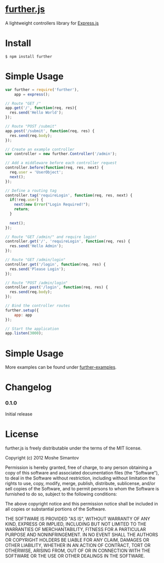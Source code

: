 [further.js](https://npmjs.org/package/further)
==========

A lightweight controllers library for [Express.js](http://expressjs.com/)


Install
=======

	$ npm install further


Simple Usage
=====

```js
var further = require('further'),
	app = express();

// Route "GET /"
app.get('/', function(req, res){
  res.send('Hello World');
});

// Route "POST /submit"
app.post('/submit', function(req, res) {
  res.send(req.body);
});

// Create an example controller
var controller = new further.Controller('/admin');

// Add a middleware before each controller request
controller.before(function(req, res, next) {
  req.user = 'UserObject';
  next();
});

// Define a routing tag
controller.tag('requireLogin', function(req, res, next) {
  if(!req.user) {
    next(new Error("Login Required!");
    return;
  }
  
  next();
});

// Route "GET /admin/" and require login!
controller.get('/', 'requireLogin', function(req, res) {
  res.send('Hello Admin');
});

// Route "GET /admin/login"
controller.get('/login', function(req, res) {
  res.send('Please Login');
});

// Route "POST /admin/login"
controller.post('/login', function(req, res) {
  res.send(req.body);
});

// Bind the controller routes
further.setup({
	app: app
});

// Start the application
app.listen(3000);
```


Simple Usage
=====

More examples can be found under [further-examples](https://github.com/DevelopmentIL/further-examples).


Changelog
=========

### 0.1.0

Initial release


License
=======

further.js is freely distributable under the terms of the MIT license.

Copyright (c) 2012 Moshe Simantov

Permission is hereby granted, free of charge, to any person obtaining a copy of this software and associated documentation
files (the "Software"), to deal in the Software without restriction, including without limitation the rights to use,
copy, modify, merge, publish, distribute, sublicense, and/or sell copies of the Software, and to permit persons to whom the Software is furnished to do so, subject to the following conditions:

The above copyright notice and this permission notice shall be included in all copies or substantial portions of the Software.

THE SOFTWARE IS PROVIDED "AS IS", WITHOUT WARRANTY OF ANY KIND, EXPRESS OR IMPLIED, INCLUDING BUT NOT LIMITED TO THE WARRANTIES OF MERCHANTABILITY, FITNESS FOR A PARTICULAR PURPOSE AND NONINFRINGEMENT. IN NO EVENT SHALL THE AUTHORS OR COPYRIGHT HOLDERS BE LIABLE FOR ANY CLAIM, DAMAGES OR OTHER LIABILITY, WHETHER IN AN ACTION OF CONTRACT, TORT OR OTHERWISE, ARISING FROM, OUT OF OR IN CONNECTION WITH THE SOFTWARE OR THE USE OR OTHER DEALINGS IN THE SOFTWARE.
